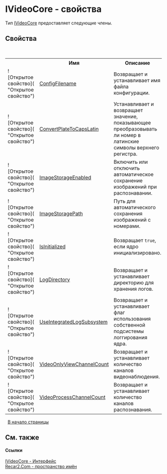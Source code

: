 # IVideoCore - свойства
 

Тип <a href="d95812bc-cb61-9b62-2a15-f86fcfc2ed7a">IVideoCore</a> предоставляет следующие члены.


## Свойства
&nbsp;<table><tr><th></th><th>Имя</th><th>Описание</th></tr><tr><td>![Открытое свойство]( "Открытое свойство")</td><td><a href="2487d5df-2dd3-2ed7-6680-ded5b55e5596">ConfigFilename</a></td><td>
Возвращает и устанавливает имя файла конфигурации.</td></tr><tr><td>![Открытое свойство]( "Открытое свойство")</td><td><a href="42168483-a886-122b-340c-5823bf82347e">ConvertPlateToCapsLatin</a></td><td>
Устанавливает и возвращает значение, показывающее преобразовывать ли номер в латинские символы верхнего регистра.</td></tr><tr><td>![Открытое свойство]( "Открытое свойство")</td><td><a href="3b71bf4d-1843-cd10-2eda-93e23df06c06">ImageStorageEnabled</a></td><td>
Включить или отключить автоматическое сохранение изображений при распознавании.</td></tr><tr><td>![Открытое свойство]( "Открытое свойство")</td><td><a href="1a2f588d-f66b-26b3-2e2f-b56c5c0d86f2">ImageStoragePath</a></td><td>
Путь для автоматического сохранения изображений с номерами.</td></tr><tr><td>![Открытое свойство]( "Открытое свойство")</td><td><a href="44e99496-a24e-3a92-e352-11484bdcc75d">IsInitialized</a></td><td>
Возвращает `true`, если ядро инициализировано.</td></tr><tr><td>![Открытое свойство]( "Открытое свойство")</td><td><a href="d683dd67-6ed2-ab43-09f4-dedc7cf133de">LogDirectory</a></td><td>
Возвращает и устанавливает директорию для хранения логов.</td></tr><tr><td>![Открытое свойство]( "Открытое свойство")</td><td><a href="b047d52f-84f2-ad19-aa8a-ef0d7dd7bb06">UseIntegratedLogSubsystem</a></td><td>
Возвращает и устанавливает флаг использования собственной подсистемы логгирования ядра.</td></tr><tr><td>![Открытое свойство]( "Открытое свойство")</td><td><a href="851658bf-4209-a9f9-3eb3-8f71294dac7f">VideoOnlyViewChannelCount</a></td><td>
Возвращает и устанавливает количество каналов видеонаблюдения.</td></tr><tr><td>![Открытое свойство]( "Открытое свойство")</td><td><a href="450ae9b5-3d3f-2cba-ca8d-b1359b961769">VideoProcessChannelCount</a></td><td>
Возвращает и устанавливает количество каналов распознавания.</td></tr></table>&nbsp;
<a href="#ivideocore---свойства">В начало страницы</a>

## См. также


#### Ссылки
<a href="d95812bc-cb61-9b62-2a15-f86fcfc2ed7a">IVideoCore - Интерфейс</a><br /><a href="68726a4f-5108-9c67-8918-cc6a6e73f216">Recar2.Com - пространство имён</a><br />